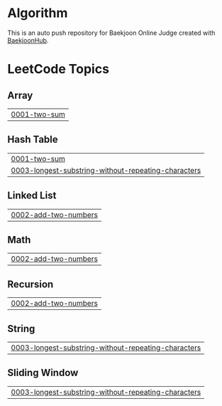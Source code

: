 # Algorithm
This is an auto push repository for Baekjoon Online Judge created with [BaekjoonHub](https://github.com/BaekjoonHub/BaekjoonHub).

<!---LeetCode Topics Start-->
# LeetCode Topics
## Array
|  |
| ------- |
| [0001-two-sum](https://github.com/ADALIV/Algorithm/tree/master/0001-two-sum) |
## Hash Table
|  |
| ------- |
| [0001-two-sum](https://github.com/ADALIV/Algorithm/tree/master/0001-two-sum) |
| [0003-longest-substring-without-repeating-characters](https://github.com/ADALIV/Algorithm/tree/master/0003-longest-substring-without-repeating-characters) |
## Linked List
|  |
| ------- |
| [0002-add-two-numbers](https://github.com/ADALIV/Algorithm/tree/master/0002-add-two-numbers) |
## Math
|  |
| ------- |
| [0002-add-two-numbers](https://github.com/ADALIV/Algorithm/tree/master/0002-add-two-numbers) |
## Recursion
|  |
| ------- |
| [0002-add-two-numbers](https://github.com/ADALIV/Algorithm/tree/master/0002-add-two-numbers) |
## String
|  |
| ------- |
| [0003-longest-substring-without-repeating-characters](https://github.com/ADALIV/Algorithm/tree/master/0003-longest-substring-without-repeating-characters) |
## Sliding Window
|  |
| ------- |
| [0003-longest-substring-without-repeating-characters](https://github.com/ADALIV/Algorithm/tree/master/0003-longest-substring-without-repeating-characters) |
<!---LeetCode Topics End-->